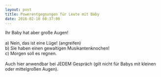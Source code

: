 ```yaml
---
layout: post
title: Powerentgegnungen für Leute mit Baby 
date: 2016-02-10 08:37:00
---
```


Ihr Baby hat aber große Augen!<br><br>
a) Nein, das ist eine Lüge! (angreifen)<br>
b) Sie haben einen gewaltigen Musikantenknochen!<br>
c) Morgen soll es regnen.<br><br>
Auch hier anwendbar bei JEDEM Gespräch (gilt nicht für Babys mit kleinen oder mittelgroßen Augen).
